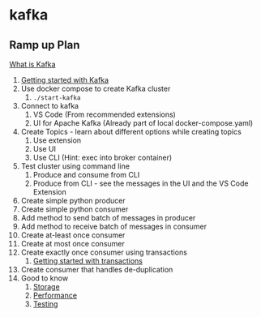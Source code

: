 # kafka

## Ramp up Plan

[What is Kafka](https://developer.confluent.io/what-is-apache-kafka/)

1. [Getting started with Kafka](https://developer.confluent.io/learn-kafka/architecture/get-started/)
1. Use docker compose to create Kafka cluster
   1. `./start-kafka`
1. Connect to kafka
   1. VS Code (From recommended extensions)
   1. UI for Apache Kafka (Already part of local docker-compose.yaml)
1. Create Topics - learn about different options while creating topics
   1. Use extension
   1. Use UI
   1. Use CLI (Hint: exec into broker container)
1. Test cluster using command line
   1. Produce and consume from CLI
   1. Produce from CLI - see the messages in the UI and the VS Code Extension
1. Create simple python producer
1. Create simple python consumer
1. Add method to send batch of messages in producer
1. Add method to receive batch of messages in consumer
1. Create at-least once consumer
1. Create at most once consumer
1. Create exactly once consumer using transactions
   1. [Getting started with transactions](https://developer.confluent.io/learn/kafka-transactions-and-guarantees/)
1. Create consumer that handles de-duplication
1. Good to know
   1. [Storage](https://developer.confluent.io/learn/kafka-storage-and-processing/)
   1. [Performance](https://developer.confluent.io/learn/kafka-performance/)
   1. [Testing](https://developer.confluent.io/learn/testing-kafka/)

